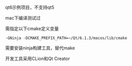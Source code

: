 qt6示例项目，不支持qt5

mac下编译测试过

需指定以下cmake定义变量

```shell
-GNinja -DCMAKE_PREFIX_PATH=~/Qt/6.1.3/macos/lib/cmake
```

需要安装ninja构建工具，替代make

开发工具采用CLion和Qt Creator
